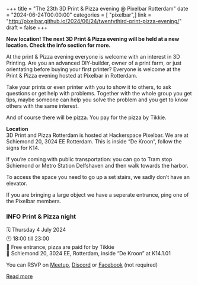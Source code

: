 +++
title = "The 23th 3D Print & Pizza evening @ Pixelbar Rotterdam"
date = "2024-06-24T00:00:00"
categories = [ "pixelbar",]
link = "http://pixelbar.github.io/2024/06/24/twentythird-print-pizza-evening/"
draft = false
+++

<p><strong>New location! The next 3D Print &amp; Pizza evening will be held at a new location. Check the info section for more.</strong></p>

<p>At the print &amp; Pizza evening everyone is welcome with an interest in 3D Printing. Are you an advanced DIY-builder, owner of a print farm, or just orientating before buying your first printer? Everyone is welcome at the Print &amp; Pizza evening hosted at Pixelbar in Rotterdam.</p>

<p>Take your prints or even printer with you to show it to others, to ask questions or get help with problems. Together with the whole group you get tips, maybe someone can help you solve the problem and you get to know others with the same interest.</p>

<p>And of course there will be pizza. You pay for the pizza by Tikkie.</p>

<p><strong>Location</strong><br />
3D Print and Pizza Rotterdam is hosted at Hackerspace Pixelbar. We are at Schiemond 20, 3024 EE Rotterdam. This is inside “De Kroon”, follow the signs for K14.</p>

<p>If you’re coming with public transportation: you can go to Tram stop Schiemond or Metro Station Delfshaven and then walk towards the harbor.</p>

<p>To access the space you need to go up a set stairs, we sadly don’t have an elevator.</p>

<p>If you are bringing a large object we have a seperate entrance, ping one of the Pixelbar members.</p>

<h3 id="info-print--pizza-night"><strong>INFO Print &amp; Pizza night</strong><br /></h3>
<p>🗓 Thursday 4 July 2024<br />
🕛 18:00 till 23:00<br />
💸 Free entrance, pizza are paid for by Tikkie<br />
📍 Schiemond 20, 3024 EE, Rotterdam, inside “De Kroon” at K14.1.01<br /></p>

<p>You can RSVP on <a href="https://www.meetup.com/3d-print-pizza/events/301615052/">Meetup</a>, <a href="https://discord.gg/b4Dcx8f">Discord</a> or <a href="https://www.facebook.com/share/g91jKkvkctBduCny/">Facebook</a> (not required)</p>

[Read more](http://pixelbar.github.io/2024/06/24/twentythird-print-pizza-evening/)